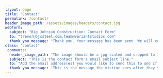 ```yaml
---
layout: page
title: "Contact"
permalink: /contact/
header_image_path: /assets/images/headers/contact.jpg
webform:
  subject: "Big Johnson Construction: Contact Form"
  to: "trevor@bjcsteel.com,team@variantstudios.com"
  thank_you_message: "Thank you. Your message has been sent. We will contact you shortly."
class: "contact"
_comments:
  header_image_path: "The image should be a jpg scaled and cropped to 1200px wide by 350px tall."
  subject: "This is the contact form's email subject line."
  to: "Add the email address(es) you would like to send this to and if you want to send to more than one you can add commas between them, for example: hello1@test.com,hello2@test.com"
  thank_you_message: "This is the message the visitor sees after they submit a contact message."
---
```

